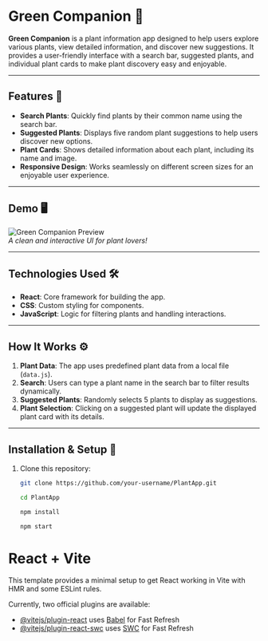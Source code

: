 # Green Companion 🌱

**Green Companion** is a plant information app designed to help users explore various plants, view detailed information, and discover new suggestions. It provides a user-friendly interface with a search bar, suggested plants, and individual plant cards to make plant discovery easy and enjoyable.

---

## Features 🌟

- **Search Plants**: Quickly find plants by their common name using the search bar.
- **Suggested Plants**: Displays five random plant suggestions to help users discover new options.
- **Plant Cards**: Shows detailed information about each plant, including its name and image.
- **Responsive Design**: Works seamlessly on different screen sizes for an enjoyable user experience.

---

## Demo 🖥️

![Green Companion Preview](path/to/screenshot.png)  
*A clean and interactive UI for plant lovers!*

---

## Technologies Used 🛠️

- **React**: Core framework for building the app.
- **CSS**: Custom styling for components.
- **JavaScript**: Logic for filtering plants and handling interactions.

---

## How It Works ⚙️

1. **Plant Data**: The app uses predefined plant data from a local file (`data.js`).
2. **Search**: Users can type a plant name in the search bar to filter results dynamically.
3. **Suggested Plants**: Randomly selects 5 plants to display as suggestions.
4. **Plant Selection**: Clicking on a suggested plant will update the displayed plant card with its details.

---

## Installation & Setup 🚀

1. Clone this repository:
   ```bash
   git clone https://github.com/your-username/PlantApp.git

   cd PlantApp

   npm install

   npm start


# React + Vite

This template provides a minimal setup to get React working in Vite with HMR and some ESLint rules.

Currently, two official plugins are available:

- [@vitejs/plugin-react](https://github.com/vitejs/vite-plugin-react/blob/main/packages/plugin-react/README.md) uses [Babel](https://babeljs.io/) for Fast Refresh
- [@vitejs/plugin-react-swc](https://github.com/vitejs/vite-plugin-react-swc) uses [SWC](https://swc.rs/) for Fast Refresh
